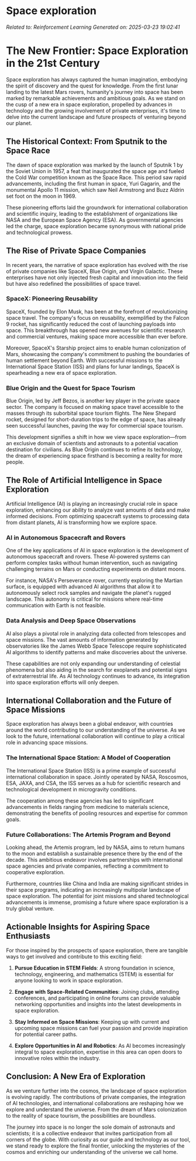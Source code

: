 # Space exploration

*Related to: Reinforcement Learning*
*Generated on: 2025-03-23 19:02:41*

# The New Frontier: Space Exploration in the 21st Century

Space exploration has always captured the human imagination, embodying the spirit of discovery and the quest for knowledge. From the first lunar landing to the latest Mars rovers, humanity's journey into space has been marked by remarkable achievements and ambitious goals. As we stand on the cusp of a new era in space exploration, propelled by advances in technology and the growing involvement of private enterprises, it's time to delve into the current landscape and future prospects of venturing beyond our planet.

## The Historical Context: From Sputnik to the Space Race

The dawn of space exploration was marked by the launch of Sputnik 1 by the Soviet Union in 1957, a feat that inaugurated the space age and fueled the Cold War competition known as the Space Race. This period saw rapid advancements, including the first human in space, Yuri Gagarin, and the monumental Apollo 11 mission, which saw Neil Armstrong and Buzz Aldrin set foot on the moon in 1969.

These pioneering efforts laid the groundwork for international collaboration and scientific inquiry, leading to the establishment of organizations like NASA and the European Space Agency (ESA). As governmental agencies led the charge, space exploration became synonymous with national pride and technological prowess.

## The Rise of Private Space Companies

In recent years, the narrative of space exploration has evolved with the rise of private companies like SpaceX, Blue Origin, and Virgin Galactic. These enterprises have not only injected fresh capital and innovation into the field but have also redefined the possibilities of space travel.

### SpaceX: Pioneering Reusability

SpaceX, founded by Elon Musk, has been at the forefront of revolutionizing space travel. The company's focus on reusability, exemplified by the Falcon 9 rocket, has significantly reduced the cost of launching payloads into space. This breakthrough has opened new avenues for scientific research and commercial ventures, making space more accessible than ever before.

Moreover, SpaceX's Starship project aims to enable human colonization of Mars, showcasing the company's commitment to pushing the boundaries of human settlement beyond Earth. With successful missions to the International Space Station (ISS) and plans for lunar landings, SpaceX is spearheading a new era of space exploration.

### Blue Origin and the Quest for Space Tourism

Blue Origin, led by Jeff Bezos, is another key player in the private space sector. The company is focused on making space travel accessible to the masses through its suborbital space tourism flights. The New Shepard rocket, designed for short-duration trips to the edge of space, has already seen successful launches, paving the way for commercial space tourism.

This development signifies a shift in how we view space exploration—from an exclusive domain of scientists and astronauts to a potential vacation destination for civilians. As Blue Origin continues to refine its technology, the dream of experiencing space firsthand is becoming a reality for more people.

## The Role of Artificial Intelligence in Space Exploration

Artificial Intelligence (AI) is playing an increasingly crucial role in space exploration, enhancing our ability to analyze vast amounts of data and make informed decisions. From optimizing spacecraft systems to processing data from distant planets, AI is transforming how we explore space.

### AI in Autonomous Spacecraft and Rovers

One of the key applications of AI in space exploration is the development of autonomous spacecraft and rovers. These AI-powered systems can perform complex tasks without human intervention, such as navigating challenging terrains on Mars or conducting experiments on distant moons.

For instance, NASA's Perseverance rover, currently exploring the Martian surface, is equipped with advanced AI algorithms that allow it to autonomously select rock samples and navigate the planet's rugged landscape. This autonomy is critical for missions where real-time communication with Earth is not feasible.

### Data Analysis and Deep Space Observations

AI also plays a pivotal role in analyzing data collected from telescopes and space missions. The vast amounts of information generated by observatories like the James Webb Space Telescope require sophisticated AI algorithms to identify patterns and make discoveries about the universe.

These capabilities are not only expanding our understanding of celestial phenomena but also aiding in the search for exoplanets and potential signs of extraterrestrial life. As AI technology continues to advance, its integration into space exploration efforts will only deepen.

## International Collaboration and the Future of Space Missions

Space exploration has always been a global endeavor, with countries around the world contributing to our understanding of the universe. As we look to the future, international collaboration will continue to play a critical role in advancing space missions.

### The International Space Station: A Model of Cooperation

The International Space Station (ISS) is a prime example of successful international collaboration in space. Jointly operated by NASA, Roscosmos, ESA, JAXA, and CSA, the ISS serves as a hub for scientific research and technological development in microgravity conditions.

The cooperation among these agencies has led to significant advancements in fields ranging from medicine to materials science, demonstrating the benefits of pooling resources and expertise for common goals.

### Future Collaborations: The Artemis Program and Beyond

Looking ahead, the Artemis program, led by NASA, aims to return humans to the moon and establish a sustainable presence there by the end of the decade. This ambitious endeavor involves partnerships with international space agencies and private companies, reflecting a commitment to cooperative exploration.

Furthermore, countries like China and India are making significant strides in their space programs, indicating an increasingly multipolar landscape of space exploration. The potential for joint missions and shared technological advancements is immense, promising a future where space exploration is a truly global venture.

## Actionable Insights for Aspiring Space Enthusiasts

For those inspired by the prospects of space exploration, there are tangible ways to get involved and contribute to this exciting field:

1. **Pursue Education in STEM Fields**: A strong foundation in science, technology, engineering, and mathematics (STEM) is essential for anyone looking to work in space exploration.

2. **Engage with Space-Related Communities**: Joining clubs, attending conferences, and participating in online forums can provide valuable networking opportunities and insights into the latest developments in space exploration.

3. **Stay Informed on Space Missions**: Keeping up with current and upcoming space missions can fuel your passion and provide inspiration for potential career paths.

4. **Explore Opportunities in AI and Robotics**: As AI becomes increasingly integral to space exploration, expertise in this area can open doors to innovative roles within the industry.

## Conclusion: A New Era of Exploration

As we venture further into the cosmos, the landscape of space exploration is evolving rapidly. The contributions of private companies, the integration of AI technologies, and international collaborations are reshaping how we explore and understand the universe. From the dream of Mars colonization to the reality of space tourism, the possibilities are boundless.

The journey into space is no longer the sole domain of astronauts and scientists; it is a collective endeavor that invites participation from all corners of the globe. With curiosity as our guide and technology as our tool, we stand ready to explore the final frontier, unlocking the mysteries of the cosmos and enriching our understanding of the universe we call home.
